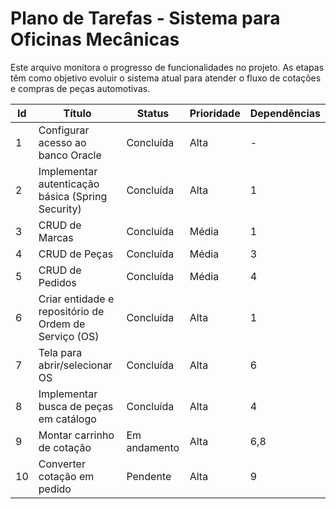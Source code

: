 # Plano de Tarefas - Sistema para Oficinas Mecânicas

Este arquivo monitora o progresso de funcionalidades no projeto. As etapas têm como objetivo evoluir o sistema atual para atender o fluxo de cotações e compras de peças automotivas.

| Id | Título | Status | Prioridade | Dependências |
| -- | ------ | ------ | ---------- | ------------ |
| 1 | Configurar acesso ao banco Oracle | Concluída | Alta | - |
| 2 | Implementar autenticação básica (Spring Security) | Concluída | Alta | 1 |
| 3 | CRUD de Marcas | Concluída | Média | 1 |
| 4 | CRUD de Peças | Concluída | Média | 3 |
| 5 | CRUD de Pedidos | Concluída | Média | 4 |
| 6 | Criar entidade e repositório de Ordem de Serviço (OS) | Concluída | Alta | 1 |
| 7 | Tela para abrir/selecionar OS | Concluída | Alta | 6 |
| 8 | Implementar busca de peças em catálogo | Concluída | Alta | 4 |
| 9 | Montar carrinho de cotação | Em andamento | Alta | 6,8 |
|10| Converter cotação em pedido | Pendente | Alta | 9 |

